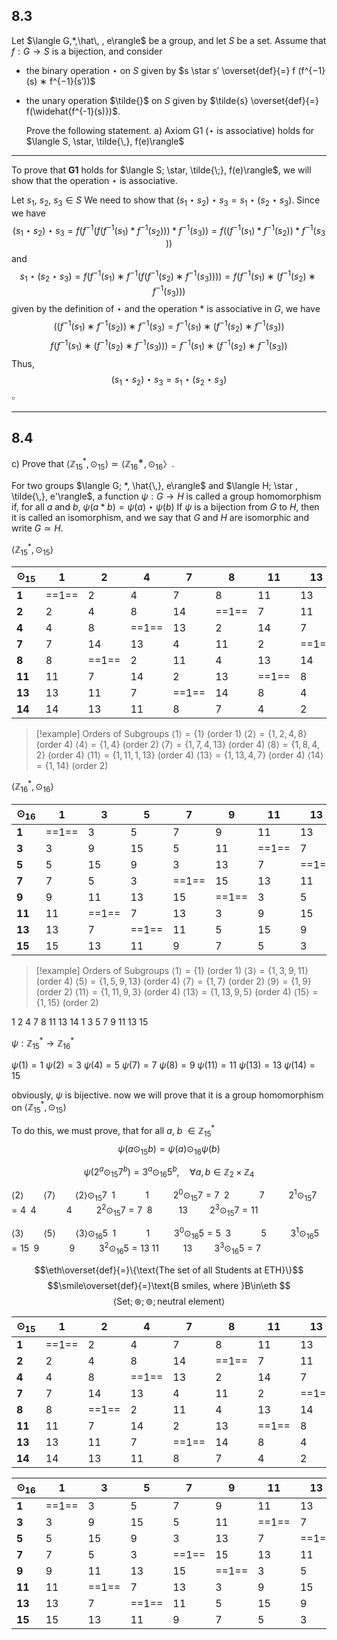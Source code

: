 
## 8.3

Let $\langle G,*,\hat\, , e\rangle$ be a group, and let $S$ be a set. Assume that $f : G \rightarrow S$ is a bijection, and consider
- the binary operation $\star$ on $S$ given by $s \star s′ \overset{def}{=} f (f^{−1}(s) ∗ f^{−1}(s′))$ 
- the unary operation $\tilde{}$  on $S$ given by $\tilde{s} \overset{def}{=} f(\widehat{f^{-1}(s)})$.
 
  Prove the following statement. 
  a) Axiom G1 ($\star$ is associative) holds for $\langle S, \star, \tilde{\,}, f(e)\rangle$

___

To prove that **G1** holds for $\langle S; \star, \tilde{\;}, f(e)\rangle$, we will show that the operation $\star$ is associative.

Let $s_1,\: s_2,\: s_3 \in S$
We need to show that $(s_1 \star s_2)\star s_3= s_1 \star(s_2\star s_3)$.
Since we have
$$(s_1 \star s_2)\star s_3=f(f^{−1}(f(f^{−1}(s_1​)\ast f^{−1}(s_2​)))\ast f^{−1}(s_3​))=f((f^{−1}(s_1​)\ast f^{−1}(s_2​))\ast f^{−1}(s_3​))$$
and
$$s_1 \star(s_2\star s_3) = f(f^{−1}(s_1​)∗f^{−1}(f(f^{−1}(s_2​)∗f^{−1}(s_3​))))=f(f^{−1}(s_1​)∗(f^{−1}(s_2​)∗f^{−1}(s_3​)))$$
given by the definition of $\star$ and the operation $\ast$ is associative in $G$, we have
$$
((f^{−1}(s_1​)∗f^{−1}(s_2​))∗f^{−1}(s_3​)=f^{−1}(s_1)∗(f^{−1}(s_2​)∗f^{−1}(s_3​))
$$
$$
f(f^{−1}(s_1​)∗(f^{−1}(s_2​)∗f^{−1}(s_3​)))=f^{−1}(s_1)∗(f^{−1}(s_2​)∗f^{−1}(s_3​))
$$
Thus, 
$$(s_1 \star s_2)\star s_3= s_1 \star(s_2\star s_3)$$
$\square$

___

## 8.4
c) Prove that $\langle\mathbb{Z}^*_{15}, \odot_{15}\rangle \simeq \langle\mathbb{Z}^∗_{16}, \odot_{16}〉$.


 For two groups $\langle G; *, \hat{\,}, e\rangle$ and $\langle H; \star , \tilde{\,}, e'\rangle$, a function $\psi : G \rightarrow H$ is called a group homomorphism if, for all $a$ and $b$,
 $\psi (a*b) = \psi (a) \star \psi (b)$
 If $\psi$ is a bijection from $G$ to $H$, then it is called an isomorphism, and we say that $G$ and $H$ are isomorphic and write $G \simeq H$.




$\langle\mathbb{Z}^*_{15}, \odot_{15}\rangle$

| $\odot_{15}$ | 1  | 2  | 4  | 7  | 8  | 11 | 13 | 14 |
|--------------|----|----|----|----|----|----|----|----|
| **1**            | ==1==  | 2  | 4  | 7  | 8  | 11 | 13 | 14 |
| **2**            | 2  | 4  | 8  | 14 | ==1==  | 7  | 11 | 13 |
| **4**            | 4  | 8  | ==1==  | 13 | 2  | 14 | 7  | 11 |
| **7**            | 7  | 14 | 13 | 4  | 11 | 2  | ==1==  | 8  |
| **8**            | 8  | ==1==  | 2  | 11 | 4  | 13 | 14 | 7  |
| **11**           | 11 | 7  | 14 | 2  | 13 | ==1==  | 8  | 4  |
| **13**           | 13 | 11 | 7  | ==1==  | 14 | 8  | 4  | 2  |
| **14**           | 14 | 13 | 11 | 8  | 7  | 4  | 2  | ==1==  |
>[!example] Orders of Subgroups
>$\langle1\rangle=\{1\} \text{ (order 1)}$
>$\langle2\rangle=\{1,2,4,8\}\text{ (order 4)}$
>$\langle4\rangle=\{1,4\} \text{ (order 2)}$
>$\langle7\rangle=\{1,7,4,13\} \text{ (order 4)}$
>$\langle8\rangle=\{1,8,4,2\} \text{ (order 4)}$
>$\langle11\rangle=\{1,11,1,13\} \text{ (order 4)}$
>$\langle13\rangle=\{1,13,4,7\} \text{ (order 4)}$
>$\langle14\rangle=\{1,14\}\text{ (order 2)}$



$\langle\mathbb{Z}^*_{16}, \odot_{16}\rangle$

| $\odot_{16}$ | 1  | 3  | 5  | 7  | 9  | 11 | 13 | 15 |
|--------------|----|----|----|----|----|----|----|----|
| **1**        | ==1==  | 3  | 5  | 7  | 9  | 11 | 13 | 15 |
| **3**        | 3  | 9  | 15 | 5  | 11 | ==1==  | 7  | 13 |
| **5**        | 5  | 15 | 9  | 3  | 13 | 7  | ==1==  | 11 |
| **7**        | 7  | 5  | 3  | ==1==  | 15 | 13 | 11 | 9  |
| **9**        | 9  | 11 | 13 | 15 | ==1==  | 3  | 5  | 7  |
| **11**       | 11 | ==1==  | 7  | 13 | 3  | 9  | 15 | 5  |
| **13**       | 13 | 7  | ==1==  | 11 | 5  | 15 | 9  | 3  |
| **15**       | 15 | 13 | 11 | 9  | 7  | 5  | 3  | ==1==  |
>[!example] Orders of Subgroups
>$\langle1\rangle=\{1\} \text{ (order 1)}$
>$\langle3\rangle=\{1,3,9,11\}\text{ (order 4)}$
>$\langle5\rangle=\{1,5,9,13\} \text{ (order 4)}$
>$\langle7\rangle=\{1,7\} \text{ (order 2)}$
>$\langle9\rangle=\{1,9\} \text{ (order 2)}$
>$\langle11\rangle=\{1,11,9,3\} \text{ (order 4)}$
>$\langle13\rangle=\{1,13,9,5\} \text{ (order 4)}$
>$\langle15\rangle=\{1,15\}\text{ (order 2)}$






1 2 4 7 8 11 13 14
1 3 5 7 9 11 13 15


$\psi : \mathbb{Z}^*_{15} \rightarrow \mathbb{Z}^*_{16}$


$\psi(1)=1$
$\psi(2)=3$
$\psi(4)=5$
$\psi(7)=7$
$\psi(8)=9$
$\psi(11)=11$
$\psi(13)=13$
$\psi(14)=15$


obviously, $\psi$ is bijective. now we will prove that it is a group homomorphism on $\langle\mathbb{Z}^*_{15}, \odot_{15}\rangle$


To do this, we must prove, that for all $a,$  $b$ $\in\mathbb{Z}^*_{15}$
$$
\psi(a\odot_{15}b)=\psi(a)\odot_{16}\psi(b)
$$





$$
\psi(2^a\odot_{15}7^b) = 3^a \odot_{16} 5^b, \quad\forall a,\, b \in \mathbb{Z}_2\times \mathbb{Z}_4
$$



$\langle2\rangle\qquad\langle7\rangle\qquad\langle2\rangle \odot_{15} 7$
$\;1\qquad\quad1\qquad\;\; 2^0\odot_{15}7=7$ 
$\;2\qquad\quad7\qquad\;\; 2^1\odot_{15}7=4$ 
$\;4\qquad\quad4\qquad\;\; 2^2\odot_{15}7=7$ 
$\;8\qquad\;\;\;13\qquad\; 2^3\odot_{15}7=11$ 


$\langle3\rangle\qquad\langle5\rangle\qquad\langle3\rangle \odot_{16} 5$
$\;1\qquad\quad1\qquad\;\; 3^0\odot_{16}5=5$ 
$\;3\qquad\quad5\qquad\;\; 3^1\odot_{16}5=15$ 
$\;9\qquad\quad9\qquad\;\; 3^2\odot_{16}5=13$ 
$11\qquad\;\;13\qquad\; 3^3\odot_{16}5=7$ 












$$\eth\overset{def}{=}\{\text{The set of all Students at ETH}\}$$
$$\smile\overset{def}{=}\text{B smiles, where }B\in\eth
$$
$$\langle\text{Set};\circledast ; \circledcirc; \text{neutral element} \rangle $$










| $\odot_{15}$ | 1  | 2  | 4  | 7  | 8  | 11 | 13 | 14 |
|--------------|----|----|----|----|----|----|----|----|
| **1**            | ==1==  | 2  | 4  | 7  | 8  | 11 | 13 | 14 |
| **2**            | 2  | 4  | 8  | 14 | ==1==  | 7  | 11 | 13 |
| **4**            | 4  | 8  | ==1==  | 13 | 2  | 14 | 7  | 11 |
| **7**            | 7  | 14 | 13 | 4  | 11 | 2  | ==1==  | 8  |
| **8**            | 8  | ==1==  | 2  | 11 | 4  | 13 | 14 | 7  |
| **11**           | 11 | 7  | 14 | 2  | 13 | ==1==  | 8  | 4  |
| **13**           | 13 | 11 | 7  | ==1==  | 14 | 8  | 4  | 2  |
| **14**           | 14 | 13 | 11 | 8  | 7  | 4  | 2  | ==1==  |







| $\odot_{16}$ | 1  | 3  | 5  | 7  | 9  | 11 | 13 | 15 |
|--------------|----|----|----|----|----|----|----|----|
| **1**        | ==1==  | 3  | 5  | 7  | 9  | 11 | 13 | 15 |
| **3**        | 3  | 9  | 15 | 5  | 11 | ==1==  | 7  | 13 |
| **5**        | 5  | 15 | 9  | 3  | 13 | 7  | ==1==  | 11 |
| **7**        | 7  | 5  | 3  | ==1==  | 15 | 13 | 11 | 9  |
| **9**        | 9  | 11 | 13 | 15 | ==1==  | 3  | 5  | 7  |
| **11**       | 11 | ==1==  | 7  | 13 | 3  | 9  | 15 | 5  |
| **13**       | 13 | 7  | ==1==  | 11 | 5  | 15 | 9  | 3  |
| **15**       | 15 | 13 | 11 | 9  | 7  | 5  | 3  | ==1== 


